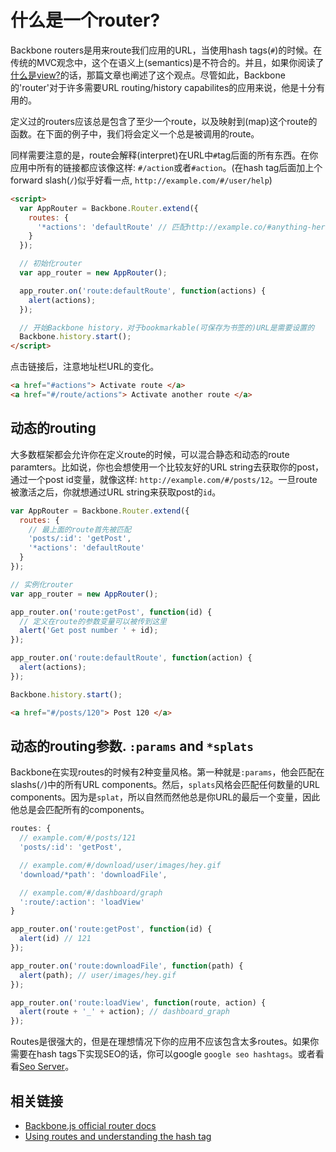 # 什么是一个router?
Backbone routers是用来route我们应用的URL，当使用hash tags(`#`)的时候。在传统的MVC观念中，这个在语义上(semantics)是不符合的。并且，如果你阅读了[什么是view?]()的话，那篇文章也阐述了这个观点。尽管如此，Backbone的'router'对于许多需要URL routing/history capabilites的应用来说，他是十分有用的。

定义过的routers应该总是包含了至少一个route，以及映射到(map)这个route的函数。在下面的例子中，我们将会定义一个总是被调用的route。

同样需要注意的是，route会解释(interpret)在URL中`#`tag后面的所有东西。在你应用中所有的链接都应该像这样: `#/action`或者`#action`。(在hash tag后面加上个forward slash(`/`)似乎好看一点, `http://example.com/#/user/help`)

```html
<script>
  var AppRouter = Backbone.Router.extend({
    routes: {
      '*actions': 'defaultRoute' // 匹配http://example.co/#anything-here
    }
  });

  // 初始化router
  var app_router = new AppRouter();

  app_router.on('route:defaultRoute', function(actions) {
    alert(actions);
  });

  // 开始Backbone history，对于bookmarkable(可保存为书签的)URL是需要设置的
  Backbone.history.start();
</script>
```
点击链接后，注意地址栏URL的变化。
```html
<a href="#actions"> Activate route </a>
<a href="#/route/actions"> Activate another route </a>
```

## 动态的routing
大多数框架都会允许你在定义route的时候，可以混合静态和动态的route paramters。比如说，你也会想使用一个比较友好的URL string去获取你的post，通过一个post id变量，就像这样: `http://example.com/#/posts/12`。一旦route被激活之后，你就想通过URL string来获取post的`id`。

```javascript
var AppRouter = Backbone.Router.extend({
  routes: {
    // 最上面的route首先被匹配
    'posts/:id': 'getPost',
    '*actions': 'defaultRoute'
  }
});

// 实例化router
var app_router = new AppRouter();

app_router.on('route:getPost', function(id) {
  // 定义在route的参数变量可以被传到这里
  alert('Get post number ' + id);
});

app_router.on('route:defaultRoute', function(action) {
  alert(actions);
});

Backbone.history.start();
```

```html
<a href="#/posts/120"> Post 120 </a>
```

## 动态的routing参数. `:params` and `*splats`
Backbone在实现routes的时候有2种变量风格。第一种就是`:params`，他会匹配在slashs(`/`)中的所有URL components。然后，`splats`风格会匹配任何数量的URL components。因为是`splat`，所以自然而然他总是你URL的最后一个变量，因此他总是会匹配所有的components。

```javascript
routes: {
  // example.com/#/posts/121
  'posts/:id': 'getPost',

  // example.com/#/download/user/images/hey.gif
  'download/*path': 'downloadFile',

  // example.com/#/dashboard/graph
  ':route/:action': 'loadView'
}

app_router.on('route:getPost', function(id) {
  alert(id) // 121
});

app_router.on('route:downloadFile', function(path) {
  alert(path); // user/images/hey.gif
});

app_router.on('route:loadView', function(route, action) {
  alert(route + '_' + action); // dashboard_graph
});
```

Routes是很强大的，但是在理想情况下你的应用不应该包含太多routes。如果你需要在hash tags下实现SEO的话，你可以google `google seo hashtags`。或者看看[Seo Server](http://seo.apiengine.io/)。

## 相关链接
- [Backbone.js official router docs](http://documentcloud.github.io/backbone/#Router)
- [Using routes and understanding the hash tag](http://thomasdavis.github.io/2011/02/07/making-a-restful-ajax-app.html)
